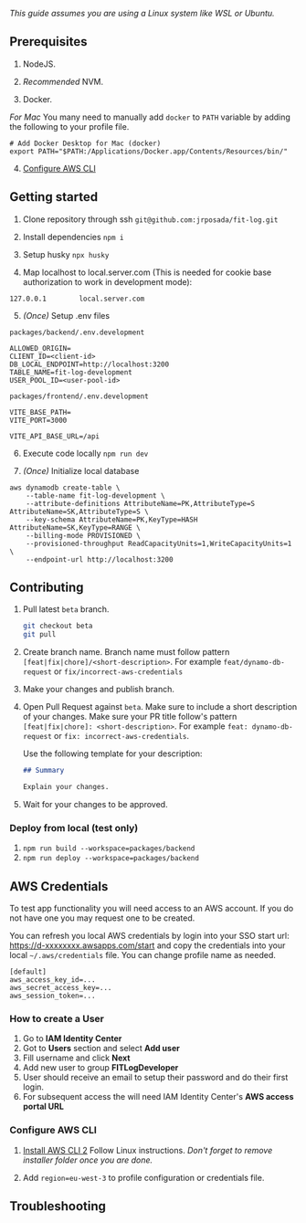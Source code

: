_This guide assumes you are using a Linux system like WSL or Ubuntu._

## Prerequisites

1. NodeJS.

2. _Recommended_ NVM.

3. Docker.

_For Mac_ You many need to manually add `docker` to `PATH` variable by adding the following to your profile file.

```
# Add Docker Desktop for Mac (docker)
export PATH="$PATH:/Applications/Docker.app/Contents/Resources/bin/"
```

4. [Configure AWS CLI](#configure-aws-cli)

## Getting started

1.  Clone repository through ssh `git@github.com:jrposada/fit-log.git`

2.  Install dependencies `npm i`

3.  Setup husky `npx husky`

4. Map localhost to local.server.com (This is needed for cookie base authorization to work in development mode):

```
127.0.0.1        local.server.com
```

5. _(Once)_ Setup .env files

`packages/backend/.env.development`
```
ALLOWED_ORIGIN=
CLIENT_ID=<client-id>
DB_LOCAL_ENDPOINT=http://localhost:3200
TABLE_NAME=fit-log-development
USER_POOL_ID=<user-pool-id>
```

`packages/frontend/.env.development`
```
VITE_BASE_PATH=
VITE_PORT=3000

VITE_API_BASE_URL=/api
```

6.  Execute code locally `npm run dev`

7. _(Once)_ Initialize local database

```
aws dynamodb create-table \
    --table-name fit-log-development \
    --attribute-definitions AttributeName=PK,AttributeType=S AttributeName=SK,AttributeType=S \
    --key-schema AttributeName=PK,KeyType=HASH AttributeName=SK,KeyType=RANGE \
    --billing-mode PROVISIONED \
    --provisioned-throughput ReadCapacityUnits=1,WriteCapacityUnits=1 \
    --endpoint-url http://localhost:3200
```

## Contributing

1. Pull latest `beta` branch.

   ```bash
   git checkout beta
   git pull
   ```

2. Create branch name. Branch name must follow pattern `[feat|fix|chore]/<short-description>`. For example `feat/dynamo-db-request` or `fix/incorrect-aws-credentials`

3. Make your changes and publish branch.

4. Open Pull Request against `beta`. Make sure to include a short description of your changes. Make sure your PR title follow's pattern `[feat|fix|chore]: <short-description>`. For example `feat: dynamo-db-request` or `fix: incorrect-aws-credentials`.

   Use the following template for your description:

   ```markdown
   ## Summary

   Explain your changes.
   ```

5. Wait for your changes to be approved.

### Deploy from local (test only)

1. `npm run build --workspace=packages/backend`
2. `npm run deploy --workspace=packages/backend`

## AWS Credentials

To test app functionality you will need access to an AWS account. If you do not have one you may request one to be created.

You can refresh you local AWS credentials by login into your SSO start url: https://d-xxxxxxxx.awsapps.com/start and copy the credentials into your local `~/.aws/credentials` file. You can change profile name as needed.

```
[default]
aws_access_key_id=...
aws_secret_access_key=...
aws_session_token=...
```

### How to create a User

1. Go to **IAM Identity Center**
2. Got to **Users** section and select **Add user**
3. Fill username and click **Next**
4. Add new user to group **FITLogDeveloper**
5. User should receive an email to setup their password and do their first login.
6. For subsequent access the will need IAM Identity Center's **AWS access portal URL**

### Configure AWS CLI

1. [Install AWS CLI 2](https://docs.aws.amazon.com/cli/latest/userguide/getting-started-install.html) Follow Linux instructions. _Don't forget to remove installer folder once you are done._

2. Add `region=eu-west-3` to profile configuration or credentials file.

## Troubleshooting

